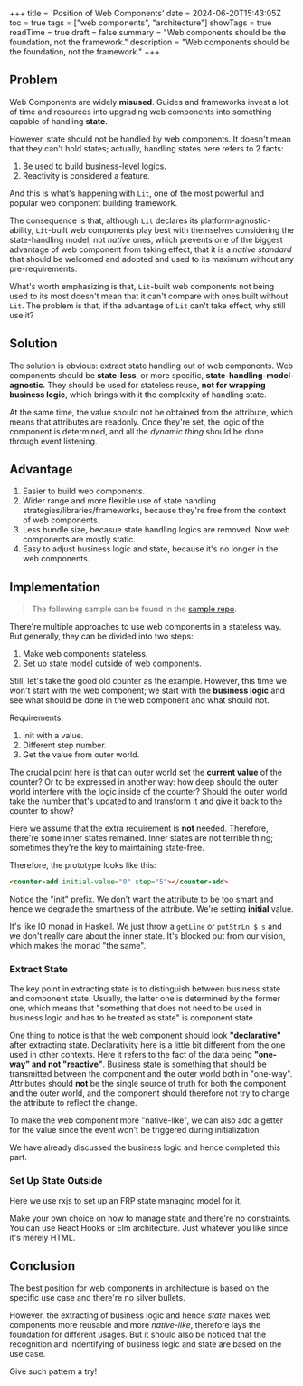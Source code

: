 +++
title = 'Position of Web Components'
date = 2024-06-20T15:43:05Z
toc = true
tags = ["web components", "architecture"]
showTags = true
readTime = true
draft = false
summary = "Web components should be the foundation, not the framework."
description = "Web components should be the foundation, not the framework."
+++

## Problem

Web Components are widely **misused**. Guides and frameworks invest a lot of time and resources into upgrading web components into something capable of handling **state**.

However, state should not be handled by web components. It doesn't mean that they can't hold states; actually, handling states here refers to 2 facts:

1. Be used to build business-level logics.
2. Reactivity is considered a feature.

And this is what's happening with `Lit`, one of the most powerful and popular web component building framework.

The consequence is that, although `Lit` declares its platform-agnostic-ability, `Lit`-built web components play best with themselves considering the state-handling model, not *native* ones, which prevents one of the biggest advantage of web component from taking effect, that it is a *native standard* that should be welcomed and adopted and used to its maximum without any pre-requirements.

What's worth emphasizing is that, `Lit`-built web components not being used to its most doesn't mean that it can't compare with ones built without `Lit`. The problem is that, if the advantage of `Lit` can't take effect, why still use it?

## Solution

The solution is obvious: extract state handling out of web components. Web components should be **state-less**, or more specific, **state-handling-model-agnostic**. They should be used for stateless reuse, **not for wrapping business logic**, which brings with it the complexity of handling state.

At the same time, the value should not be obtained from the attribute, which means that attributes are readonly. Once they're set, the logic of the component is determined, and all the *dynamic thing* should be done through event listening.

## Advantage

1. Easier to build web components.
2. Wider range and more flexible use of state handling strategies/libraries/frameworks, because they're free from the context of web components.
3. Less bundle size, becasue state handling logics are removed. Now web components are mostly static.
4. Easy to adjust business logic and state, because it's no longer in the web components.

## Implementation

> The following sample can be found in the [sample repo](https://github.com/dawnchan030920/business-state-free-web-component-sample).

There're multiple approaches to use web components in a stateless way. But generally, they can be divided into two steps:

1. Make web components stateless.
2. Set up state model outside of web components.

Still, let's take the good old counter as the example. However, this time we won't start with the web component; we start with the **business logic** and see what should be done in the web component and what should not.

Requirements:

1. Init with a value.
2. Different step number.
3. Get the value from outer world.

The crucial point here is that can outer world set the **current value** of the counter? Or to be expressed in another way: how deep should the outer world interfere with the logic inside of the counter? Should the outer world take the number that's updated to and transform it and give it back to the counter to show?

Here we assume that the extra requirement is **not** needed. Therefore, there're some inner states remained. Inner states are not terrible thing; sometimes they're the key to maintaining state-free.

Therefore, the prototype looks like this:

```html
<counter-add initial-value="0" step="5"></counter-add>
```

Notice the "init" prefix. We don't want the attribute to be too smart and hence we degrade the smartness of the attribute. We're setting **initial** value.

It's like IO monad in Haskell. We just throw a `getLine` or `putStrLn $ s` and we don't really care about the inner state. It's blocked out from our vision, which makes the monad "the same".

### Extract State

The key point in extracting state is to distinguish between business state and component state. Usually, the latter one is determined by the former one, which means that "something that does not need to be used in business logic and has to be treated as state" is component state.

One thing to notice is that the web component should look **"declarative"** after extracting state. Declarativity here is a little bit different from the one used in other contexts. Here it refers to the fact of the data being **"one-way" and not "reactive"**. Business state is something that should be transmitted between the component and the outer world both in "one-way". Attributes should **not** be the single source of truth for both the component and the outer world, and the component should therefore not try to change the attribute to reflect the change.

To make the web component more "native-like", we can also add a getter for the value since the event won't be triggered during initialization.

We have already discussed the business logic and hence completed this part.

### Set Up State Outside

Here we use rxjs to set up an FRP state managing model for it.

Make your own choice on how to manage state and there're no constraints. You can use React Hooks or Elm architecture. Just whatever you like since it's merely HTML.

## Conclusion

The best position for web components in architecture is based on the specific use case and there're no silver bullets.

However, the extracting of business logic and hence *state* makes web components more reusable and more *native-like*, therefore lays the foundation for different usages. But it should also be noticed that the recognition and indentifying of business logic and state are based on the use case.

Give such pattern a try!
